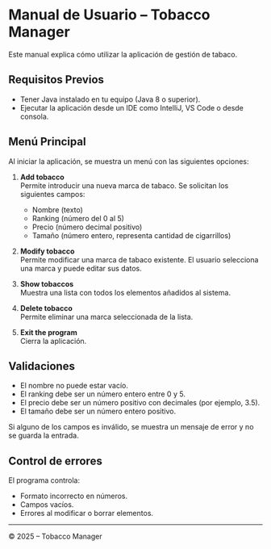 # Manual de Usuario – Tobacco Manager

Este manual explica cómo utilizar la aplicación de gestión de tabaco.

## Requisitos Previos

- Tener Java instalado en tu equipo (Java 8 o superior).
- Ejecutar la aplicación desde un IDE como IntelliJ, VS Code o desde consola.

## Menú Principal

Al iniciar la aplicación, se muestra un menú con las siguientes opciones:

1. **Add tobacco**  
   Permite introducir una nueva marca de tabaco. Se solicitan los siguientes campos:
   - Nombre (texto)
   - Ranking (número del 0 al 5)
   - Precio (número decimal positivo)
   - Tamaño (número entero, representa cantidad de cigarrillos)

2. **Modify tobacco**  
   Permite modificar una marca de tabaco existente. El usuario selecciona una marca y puede editar sus datos.

3. **Show tobaccos**  
   Muestra una lista con todos los elementos añadidos al sistema.

4. **Delete tobacco**  
   Permite eliminar una marca seleccionada de la lista.

5. **Exit the program**  
   Cierra la aplicación.

## Validaciones

- El nombre no puede estar vacío.
- El ranking debe ser un número entero entre 0 y 5.
- El precio debe ser un número positivo con decimales (por ejemplo, 3.5).
- El tamaño debe ser un número entero positivo.

Si alguno de los campos es inválido, se muestra un mensaje de error y no se guarda la entrada.

## Control de errores

El programa controla:
- Formato incorrecto en números.
- Campos vacíos.
- Errores al modificar o borrar elementos.

---

© 2025 – Tobacco Manager